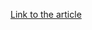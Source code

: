 [Link to the article](https://splunk.com/en_us/blog/security/strt-ta03-cpe-destructive-software.html)
